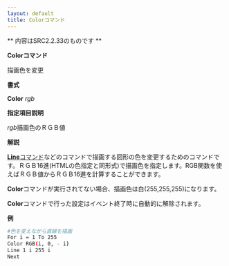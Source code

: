 ```yaml
---
layout: default
title: Colorコマンド
---
```

** 内容はSRC2.2.33のものです **

**Colorコマンド**

描画色を変更

**書式**

**Color** *rgb*

**指定項目説明**

*rgb*描画色のＲＧＢ値

**解説**

[**Line**コマンド](Lineコマンド.md)などのコマンドで描画する図形の色を変更するためのコマンドです。ＲＧＢ16進(HTMLの色指定と同形式)で描画色を指定します。RGB関数を使えばＲＧＢ値からＲＧＢ16進を計算することができます。

**Color**コマンドが実行されてない場合、描画色は白(255,255,255)になります。

**Color**コマンドで行った設定はイベント終了時に自動的に解除されます。

**例**
```sh
#色を変えながら直線を描画
For i = 1 To 255
Color RGB(i, 0, - i)
Line 1 i 255 i
Next
```

